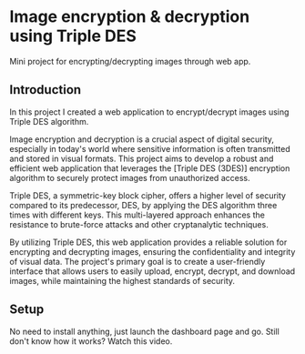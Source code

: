 #  Image encryption  & decryption using Triple DES

Mini project for encrypting/decrypting images through web app.

## Introduction
In this project I created a web application to encrypt/decrypt images using Triple DES algorithm.


Image encryption and decryption is a crucial aspect of digital security, especially in today's world where sensitive information is often transmitted and stored in visual formats. This project aims to develop a robust and efficient web application that leverages the [Triple DES (3DES)] encryption algorithm to securely protect images from unauthorized access.

Triple DES, a symmetric-key block cipher, offers a higher level of security compared to its predecessor, DES, by applying the DES algorithm three times with different keys. This multi-layered approach enhances the resistance to brute-force attacks and other cryptanalytic techniques.

By utilizing Triple DES, this web application provides a reliable solution for encrypting and decrypting images, ensuring the confidentiality and integrity of visual data. The project's primary goal is to create a user-friendly interface that allows users to easily upload, encrypt, decrypt, and download images, while maintaining the highest standards of security.


## Setup
No need to install anything, just launch the dashboard page and go.
Still don't know how it works? Watch this video.


